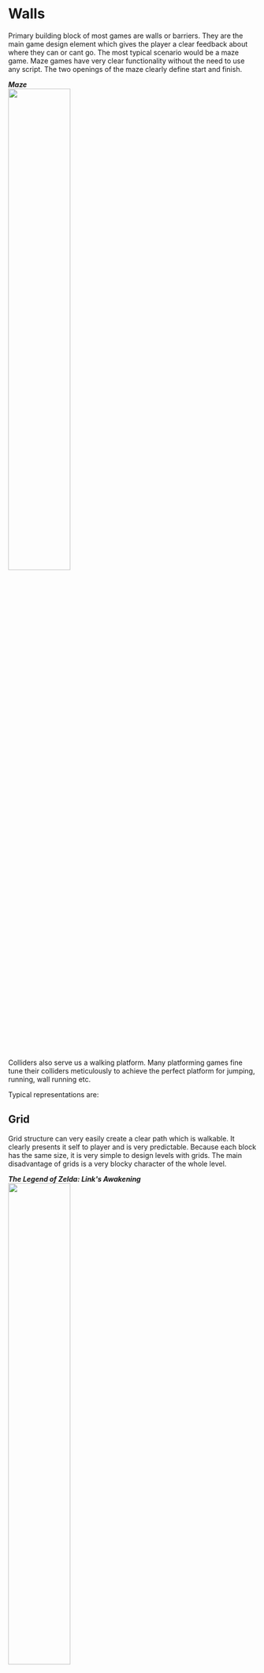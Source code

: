# Walls
Primary building block of most games are walls or barriers. They are the main game design element which gives the player a clear feedback about where they can or cant go.
The most typical scenario would be a maze game. Maze games have very clear functionality without the need to use any script. The two openings of the maze clearly define start and finish.

***Maze***\
<img src="https://media0.giphy.com/media/v1.Y2lkPTc5MGI3NjExNWJ4NmNzcGpvMnhmODJhdXloa2EwZzlidmR2enlqeGZkOWdscTN4byZlcD12MV9pbnRlcm5hbF9naWZfYnlfaWQmY3Q9Zw/DdmrOg4Z4tndBRAtM3/giphy.gif" width="50%" height="50%" />

Colliders also serve us a walking platform. Many platforming games fine tune their colliders meticulously to achieve the perfect platform for jumping, running, wall running etc.

Typical representations are:
## Grid
Grid structure can very easily create a clear path which is walkable.
It clearly presents it self to player and is very predictable. 
Because each block has the same size, it is very simple to design levels with grids.
The main disadvantage of grids is a very blocky character of the whole level.

***The Legend of Zelda: Link's Awakening***\
<img src="https://images.nintendolife.com/screenshots/19687/large.jpg" width="50%" height="50%" />
## Colliders
Physics engines use colliders to define certain volumes which are walkable platforms or un walkable walls. They are expressed as primitive geometric objects with certain volume.
Most common shapes are boxes, spheres, cylinders, capsules.

***The Last of Us***\
<img src="https://lh5.googleusercontent.com/EcW3377sylNzYr3YjvJ2uIZek2iVGj6I8w1Hd6mJXTQkYV5KdW4Biwizj9WR0dEHtOs6NrAurCplXyyz3LYgAszBWMui8jFjqy5fGjYeMF6_EBKE4PcbklLmdVYcJl6YCbeSrpt0?width=535&auto=webp&quality=80&disable=upscale" width="*100%" height="100%" />